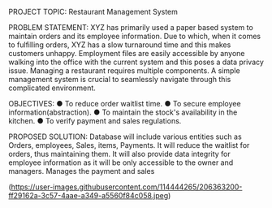 PROJECT TOPIC: Restaurant Management System

PROBLEM STATEMENT: XYZ has primarily used a paper based system to maintain orders
and its employee information. Due to which, when it comes to fulfilling orders, XYZ has a slow
turnaround time and this makes customers unhappy. Employment files are easily accessible by
anyone walking into the office with the current system and this poses a data privacy issue.
Managing a restaurant requires multiple components. A simple management system is crucial to
seamlessly navigate through this complicated environment.

OBJECTIVES:
● To reduce order waitlist time.
● To secure employee information(abstraction).
● To maintain the stock's availability in the kitchen.
● To verify payment and sales regulations.

PROPOSED SOLUTION:
Database will include various entities such as Orders, employees, Sales, items, Payments. It will
reduce the waitlist for orders, thus maintaining them. It will also provide data integrity for
employee information as it will be only accessible to the owner and managers. Manages the
payment and sales

(https://user-images.githubusercontent.com/114444265/206363200-ff29162a-3c57-4aae-a349-a5560f84c058.jpeg)
